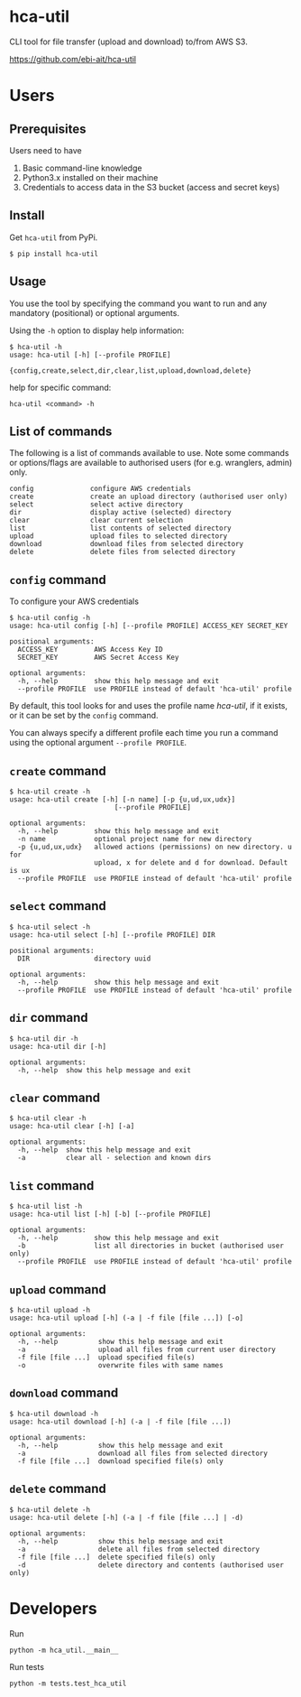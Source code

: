 # hca-util

CLI tool for file transfer (upload and download) to/from AWS S3.

https://github.com/ebi-ait/hca-util

# Users

## Prerequisites
Users need to have
1. Basic command-line knowledge
2. Python3.x installed on their machine
3. Credentials to access data in the S3 bucket (access and secret keys)

## Install
Get `hca-util` from PyPi.

```shell script
$ pip install hca-util
```
                           
## Usage

You use the tool by specifying the command you want to run and any mandatory (positional) or optional arguments.

Using the `-h` option to display help information:

```shell script
$ hca-util -h
usage: hca-util [-h] [--profile PROFILE]
                   {config,create,select,dir,clear,list,upload,download,delete}
```

help for specific command:

```shell script
hca-util <command> -h
```
    
## List of commands

The following is a list of commands available to use. Note some commands or options/flags are available to authorised users (for e.g. wranglers, admin) only.

```shell script
config              configure AWS credentials
create              create an upload directory (authorised user only)
select              select active directory
dir                 display active (selected) directory
clear               clear current selection
list                list contents of selected directory
upload              upload files to selected directory
download            download files from selected directory
delete              delete files from selected directory
```

## `config` command

To configure your AWS credentials

```shell script
$ hca-util config -h
usage: hca-util config [-h] [--profile PROFILE] ACCESS_KEY SECRET_KEY

positional arguments:
  ACCESS_KEY         AWS Access Key ID
  SECRET_KEY         AWS Secret Access Key

optional arguments:
  -h, --help         show this help message and exit
  --profile PROFILE  use PROFILE instead of default 'hca-util' profile
```

By default, this tool looks for and uses the profile name *hca-util*, if it exists, or it can be set by the `config` command.

You can always specify a different profile each time you run a command using the optional argument `--profile PROFILE`.

## `create` command

```shell script
$ hca-util create -h
usage: hca-util create [-h] [-n name] [-p {u,ud,ux,udx}]
                          [--profile PROFILE]

optional arguments:
  -h, --help         show this help message and exit
  -n name            optional project name for new directory
  -p {u,ud,ux,udx}   allowed actions (permissions) on new directory. u for
                     upload, x for delete and d for download. Default is ux
  --profile PROFILE  use PROFILE instead of default 'hca-util' profile
```

## `select` command

```shell script
$ hca-util select -h
usage: hca-util select [-h] [--profile PROFILE] DIR

positional arguments:
  DIR                directory uuid

optional arguments:
  -h, --help         show this help message and exit
  --profile PROFILE  use PROFILE instead of default 'hca-util' profile
```

## `dir` command

```shell script
$ hca-util dir -h
usage: hca-util dir [-h]

optional arguments:
  -h, --help  show this help message and exit
```

## `clear` command

```shell script
$ hca-util clear -h
usage: hca-util clear [-h] [-a]

optional arguments:
  -h, --help  show this help message and exit
  -a          clear all - selection and known dirs
```

## `list` command

```shell script
$ hca-util list -h
usage: hca-util list [-h] [-b] [--profile PROFILE]

optional arguments:
  -h, --help         show this help message and exit
  -b                 list all directories in bucket (authorised user only)
  --profile PROFILE  use PROFILE instead of default 'hca-util' profile
```

## `upload` command

```shell script
$ hca-util upload -h
usage: hca-util upload [-h] (-a | -f file [file ...]) [-o]

optional arguments:
  -h, --help          show this help message and exit
  -a                  upload all files from current user directory
  -f file [file ...]  upload specified file(s)
  -o                  overwrite files with same names
```

## `download` command

```shell script
$ hca-util download -h
usage: hca-util download [-h] (-a | -f file [file ...])

optional arguments:
  -h, --help          show this help message and exit
  -a                  download all files from selected directory
  -f file [file ...]  download specified file(s) only
```

## `delete` command

```shell script
$ hca-util delete -h
usage: hca-util delete [-h] (-a | -f file [file ...] | -d)

optional arguments:
  -h, --help          show this help message and exit
  -a                  delete all files from selected directory
  -f file [file ...]  delete specified file(s) only
  -d                  delete directory and contents (authorised user only)
```

# Developers

Run 

```shell script
python -m hca_util.__main__
```

Run tests

```shell script
python -m tests.test_hca_util
```
